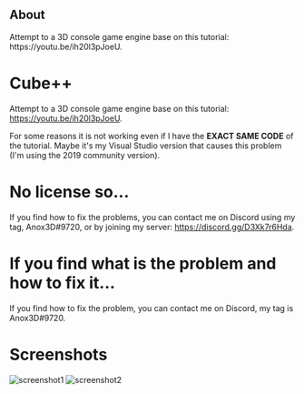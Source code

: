 <h2 class="mb-3 h4">About</h2>
<p class="f4 mt-23">Attempt to a 3D console game engine base on this tutorial: https://youtu.be/ih20l3pJoeU.</p>

# Cube++
Attempt to a 3D console game engine base on this tutorial: https://youtu.be/ih20l3pJoeU.

For some reasons it is not working even if I have the **EXACT SAME CODE** of the tutorial. Maybe it's my Visual Studio version that causes this problem (I'm using the 2019 community version).

# No license so...
If you find how to fix the problems, you can contact me on Discord using my tag, Anox3D#9720, or by joining my server: https://discord.gg/D3Xk7r6Hda.

# If you find what is the problem and how to fix it...
If you find how to fix the problem, you can contact me on Discord, my tag is Anox3D#9720.

# Screenshots
![screenshot1](https://user-images.githubusercontent.com/71902913/110482756-4814f380-80e9-11eb-90f5-249e030fb110.png)
![screenshot2](https://user-images.githubusercontent.com/71902913/110482761-48ad8a00-80e9-11eb-988c-9a0d171fcc32.png)
